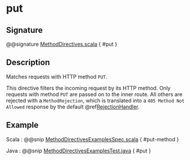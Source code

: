 # put

## Signature

@@signature [MethodDirectives.scala]($akka-http$/akka-http/src/main/scala/akka/http/scaladsl/server/directives/MethodDirectives.scala) { #put }

## Description

Matches requests with HTTP method `PUT`.

This directive filters the incoming request by its HTTP method. Only requests with
method `PUT` are passed on to the inner route. All others are rejected with a
`MethodRejection`, which is translated into a `405 Method Not Allowed` response
by the default @ref[RejectionHandler](../../rejections.md#the-rejectionhandler).

## Example

Scala
:  @@snip [MethodDirectivesExamplesSpec.scala]($test$/scala/docs/http/scaladsl/server/directives/MethodDirectivesExamplesSpec.scala) { #put-method }

Java
:  @@snip [MethodDirectivesExamplesTest.java]($test$/java/docs/http/javadsl/server/directives/MethodDirectivesExamplesTest.java) { #put }
